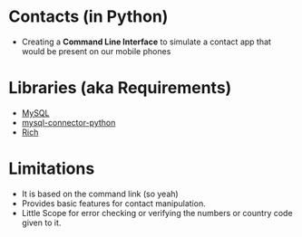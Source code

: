 # Contacts (in Python)
* Creating a **Command Line Interface** to simulate a contact app that would be present on our mobile phones

# Libraries (aka Requirements)
* [MySQL](https://www.mysql.com/)
* [mysql-connector-python](https://pypi.org/project/mysql-connector-python/)
* [Rich](https://rich.readthedocs.io/en/stable/introduction.html)

# Limitations
* It is based on the command link (so yeah)
* Provides basic features for contact manipulation.
* Little Scope for error checking or verifying the numbers or country code given to it.
